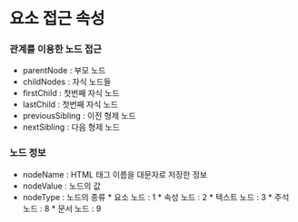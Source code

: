 # 요소 접근 속성

### 관계를 이용한 노드 접근
- parentNode          : 부모 노드
- childNodes          : 자식 노드들
- firstChild          : 첫번째 자식 노드
- lastChild           : 첫번째 자식 노드
- previousSibling     : 이전 형제 노드
- nextSibling         : 다음 형제 노드

### 노드 정보
- nodeName      : HTML 태그 이름을 대문자로 저장한 정보
- nodeValue     : 노드의 값
- nodeType      : 노드의 종류
                * 요소 노드     : 1
                * 속성 노드     : 2
                * 텍스트 노드   : 3
                * 주석 노드     : 8
                * 문서 노드     : 9